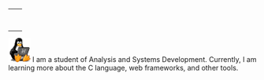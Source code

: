 

<table >
    <tr>
        <td></td>
        <td><h1></h1></td>
    </tr>
</table>



 <img  width="45" src="linux-computer.gif"> I am a student of Analysis and Systems Development. Currently, I am learning more about the C language, web frameworks, and other tools.

  



